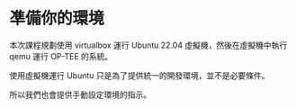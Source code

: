 # 凖備你的環境

本次課程規劃使用 virtualbox 運行 Ubuntu 22.04 虛擬機，然後在虛擬機中執行 qemu 運行 OP-TEE 的系統。  

使用虛擬機運行 Ubuntu 只是為了提供統一的開發環境，並不是必要條件。  

所以我們也會提供手動設定環境的指示。
